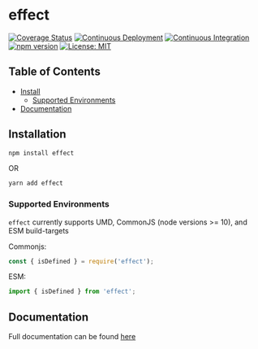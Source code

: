 # effect

[![Coverage Status](https://coveralls.io/repos/github/MatthewZito/effect/badge.svg?branch=master)](https://coveralls.io/github/MatthewZito/effect?branch=master)
[![Continuous Deployment](https://github.com/MatthewZito/effect/actions/workflows/cd.yml/badge.svg)](https://github.com/MatthewZito/effect/actions/workflows/cd.yml)
[![Continuous Integration](https://github.com/MatthewZito/effect/actions/workflows/ci.yml/badge.svg)](https://github.com/MatthewZito/effect/actions/workflows/ci.yml)
[![npm version](https://badge.fury.io/js/effect.svg)](https://badge.fury.io/js/effect)
[![License: MIT](https://img.shields.io/badge/License-MIT-yellow.svg)](https://opensource.org/licenses/MIT)

## Table of Contents

- [Install](#install)
  - [Supported Environments](#support)
- [Documentation](#docs)


## <a name="install"></a> Installation

```bash
npm install effect
```

OR

```bash
yarn add effect
```

### <a name="support"></a>  Supported Environments

`effect` currently supports UMD, CommonJS (node versions >= 10), and ESM build-targets

Commonjs:

```js
const { isDefined } = require('effect');
```

ESM:

```js
import { isDefined } from 'effect';
```

## <a name="docs"></a> Documentation

Full documentation can be found [here](https://matthewzito.github.io/effect/effect.html)
